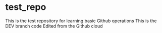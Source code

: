 # test_repo
This is the test repository for learning basic Github operations
This is the DEV branch code 
Edited from the Github cloud
